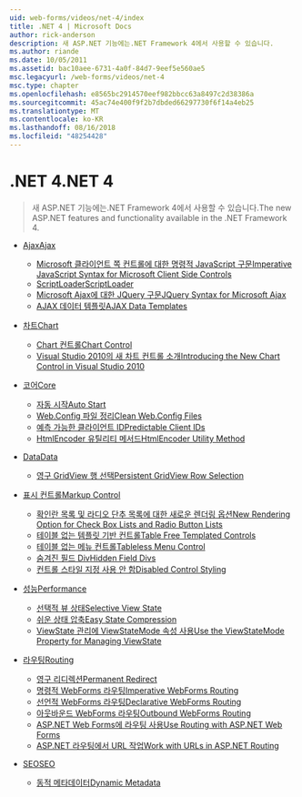 ```yaml
---
uid: web-forms/videos/net-4/index
title: .NET 4 | Microsoft Docs
author: rick-anderson
description: 새 ASP.NET 기능에는.NET Framework 4에서 사용할 수 있습니다.
ms.author: riande
ms.date: 10/05/2011
ms.assetid: bac10aee-6731-4a0f-84d7-9eef5e560ae5
msc.legacyurl: /web-forms/videos/net-4
msc.type: chapter
ms.openlocfilehash: e8565bc2914570eef982bbcc63a8497c2d38386a
ms.sourcegitcommit: 45ac74e400f9f2b7dbded66297730f6f14a4eb25
ms.translationtype: MT
ms.contentlocale: ko-KR
ms.lasthandoff: 08/16/2018
ms.locfileid: "48254428"
---
```

<a name="net-4"></a><span data-ttu-id="13a76-103">.NET 4</span><span class="sxs-lookup"><span data-stu-id="13a76-103">.NET 4</span></span>
====================
> <span data-ttu-id="13a76-104">새 ASP.NET 기능에는.NET Framework 4에서 사용할 수 있습니다.</span><span class="sxs-lookup"><span data-stu-id="13a76-104">The new ASP.NET features and functionality available in the .NET Framework 4.</span></span>


- [<span data-ttu-id="13a76-105">Ajax</span><span class="sxs-lookup"><span data-stu-id="13a76-105">Ajax</span></span>](ajax/index.md)

    - [<span data-ttu-id="13a76-106">Microsoft 클라이언트 쪽 컨트롤에 대한 명령적 JavaScript 구문</span><span class="sxs-lookup"><span data-stu-id="13a76-106">Imperative JavaScript Syntax for Microsoft Client Side Controls</span></span>](ajax/aspnet-4-quick-hit-imperative-javascript-syntax-for-microsoft-client-side-controls.md)
    - [<span data-ttu-id="13a76-107">ScriptLoader</span><span class="sxs-lookup"><span data-stu-id="13a76-107">ScriptLoader</span></span>](ajax/aspnet-4-quick-hit-the-scriptloader.md)
    - [<span data-ttu-id="13a76-108">Microsoft Ajax에 대한 JQuery 구문</span><span class="sxs-lookup"><span data-stu-id="13a76-108">JQuery Syntax for Microsoft Ajax</span></span>](ajax/aspnet-4-quick-hit-jquery-syntax-for-microsoft-ajax.md)
    - [<span data-ttu-id="13a76-109">AJAX 데이터 템플릿</span><span class="sxs-lookup"><span data-stu-id="13a76-109">AJAX Data Templates</span></span>](ajax/aspnet-4-quick-hit-ajax-data-templates.md)
- [<span data-ttu-id="13a76-110">차트</span><span class="sxs-lookup"><span data-stu-id="13a76-110">Chart</span></span>](chart/index.md)

    - [<span data-ttu-id="13a76-111">Chart 컨트롤</span><span class="sxs-lookup"><span data-stu-id="13a76-111">Chart Control</span></span>](chart/aspnet-4-quick-hit-chart-control.md)
    - [<span data-ttu-id="13a76-112">Visual Studio 2010의 새 차트 컨트롤 소개</span><span class="sxs-lookup"><span data-stu-id="13a76-112">Introducing the New Chart Control in Visual Studio 2010</span></span>](chart/aspnet-4-how-do-i-introducing-the-new-chart-control-in-visual-studio-2010.md)
- [<span data-ttu-id="13a76-113">코어</span><span class="sxs-lookup"><span data-stu-id="13a76-113">Core</span></span>](core/index.md)

    - [<span data-ttu-id="13a76-114">자동 시작</span><span class="sxs-lookup"><span data-stu-id="13a76-114">Auto Start</span></span>](core/aspnet-4-quick-hit-auto-start.md)
    - [<span data-ttu-id="13a76-115">Web.Config 파일 정리</span><span class="sxs-lookup"><span data-stu-id="13a76-115">Clean Web.Config Files</span></span>](core/aspnet-4-quick-hit-clean-webconfig-files.md)
    - [<span data-ttu-id="13a76-116">예측 가능한 클라이언트 ID</span><span class="sxs-lookup"><span data-stu-id="13a76-116">Predictable Client IDs</span></span>](core/aspnet-4-quick-hit-predictable-client-ids.md)
    - [<span data-ttu-id="13a76-117">HtmlEncoder 유틸리티 메서드</span><span class="sxs-lookup"><span data-stu-id="13a76-117">HtmlEncoder Utility Method</span></span>](core/aspnet-4-quick-hit-the-htmlencoder-utility-method.md)
- [<span data-ttu-id="13a76-118">Data</span><span class="sxs-lookup"><span data-stu-id="13a76-118">Data</span></span>](data/index.md)

    - [<span data-ttu-id="13a76-119">영구 GridView 행 선택</span><span class="sxs-lookup"><span data-stu-id="13a76-119">Persistent GridView Row Selection</span></span>](data/aspnet-4-quick-hit-persistent-gridview-row-selection.md)
- [<span data-ttu-id="13a76-120">표시 컨트롤</span><span class="sxs-lookup"><span data-stu-id="13a76-120">Markup Control</span></span>](markup-control/index.md)

    - [<span data-ttu-id="13a76-121">확인란 목록 및 라디오 단추 목록에 대한 새로운 렌더링 옵션</span><span class="sxs-lookup"><span data-stu-id="13a76-121">New Rendering Option for Check Box Lists and Radio Button Lists</span></span>](markup-control/aspnet-4-quick-hit-new-rendering-option-for-check-box-lists-and-radio-button-lists.md)
    - [<span data-ttu-id="13a76-122">테이블 없는 템플릿 기반 컨트롤</span><span class="sxs-lookup"><span data-stu-id="13a76-122">Table Free Templated Controls</span></span>](markup-control/aspnet-4-quick-hit-table-free-templated-controls.md)
    - [<span data-ttu-id="13a76-123">테이블 없는 메뉴 컨트롤</span><span class="sxs-lookup"><span data-stu-id="13a76-123">Tableless Menu Control</span></span>](markup-control/aspnet-4-quick-hit-tableless-menu-control.md)
    - [<span data-ttu-id="13a76-124">숨겨진 필드 Div</span><span class="sxs-lookup"><span data-stu-id="13a76-124">Hidden Field Divs</span></span>](markup-control/aspnet-4-quick-hit-hidden-field-divs.md)
    - [<span data-ttu-id="13a76-125">컨트롤 스타일 지정 사용 안 함</span><span class="sxs-lookup"><span data-stu-id="13a76-125">Disabled Control Styling</span></span>](markup-control/aspnet-4-quick-hit-disabled-control-styling.md)
- [<span data-ttu-id="13a76-126">성능</span><span class="sxs-lookup"><span data-stu-id="13a76-126">Performance</span></span>](performance/index.md)

    - [<span data-ttu-id="13a76-127">선택적 뷰 상태</span><span class="sxs-lookup"><span data-stu-id="13a76-127">Selective View State</span></span>](performance/aspnet-4-quick-hit-selective-view-state.md)
    - [<span data-ttu-id="13a76-128">쉬운 상태 압축</span><span class="sxs-lookup"><span data-stu-id="13a76-128">Easy State Compression</span></span>](performance/aspnet-4-quick-hit-easy-state-compression.md)
    - [<span data-ttu-id="13a76-129">ViewState 관리에 ViewStateMode 속성 사용</span><span class="sxs-lookup"><span data-stu-id="13a76-129">Use the ViewStateMode Property for Managing ViewState</span></span>](performance/how-do-i-use-the-viewstatemode-property-for-managing-viewstate.md)
- [<span data-ttu-id="13a76-130">라우팅</span><span class="sxs-lookup"><span data-stu-id="13a76-130">Routing</span></span>](routing/index.md)

    - [<span data-ttu-id="13a76-131">영구 리디렉션</span><span class="sxs-lookup"><span data-stu-id="13a76-131">Permanent Redirect</span></span>](routing/aspnet-4-quick-hit-permanent-redirect.md)
    - [<span data-ttu-id="13a76-132">명령적 WebForms 라우팅</span><span class="sxs-lookup"><span data-stu-id="13a76-132">Imperative WebForms Routing</span></span>](routing/aspnet-4-quick-hit-imperative-webforms-routing.md)
    - [<span data-ttu-id="13a76-133">선언적 WebForms 라우팅</span><span class="sxs-lookup"><span data-stu-id="13a76-133">Declarative WebForms Routing</span></span>](routing/aspnet-4-quick-hit-declarative-webforms-routing.md)
    - [<span data-ttu-id="13a76-134">아웃바운드 WebForms 라우팅</span><span class="sxs-lookup"><span data-stu-id="13a76-134">Outbound WebForms Routing</span></span>](routing/aspnet-4-quick-hit-outbound-webforms-routing.md)
    - [<span data-ttu-id="13a76-135">ASP.NET Web Forms에 라우팅 사용</span><span class="sxs-lookup"><span data-stu-id="13a76-135">Use Routing with ASP.NET Web Forms</span></span>](routing/how-do-i-use-routing-with-aspnet-web-forms.md)
    - [<span data-ttu-id="13a76-136">ASP.NET 라우팅에서 URL 작업</span><span class="sxs-lookup"><span data-stu-id="13a76-136">Work with URLs in ASP.NET Routing</span></span>](routing/how-do-i-work-with-urls-in-aspnet-routing.md)
- [<span data-ttu-id="13a76-137">SEO</span><span class="sxs-lookup"><span data-stu-id="13a76-137">SEO</span></span>](seo/index.md)

    - [<span data-ttu-id="13a76-138">동적 메타데이터</span><span class="sxs-lookup"><span data-stu-id="13a76-138">Dynamic Metadata</span></span>](seo/aspnet-4-quick-hit-dynamic-metadata.md)
